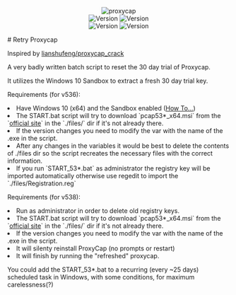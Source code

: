 <p align="center"><img title="proxycap" src="https://img.shields.io/badge/Requires-ProxyCap-green"><br>
<img title="Version" src="https://img.shields.io/badge/For Version-5.3.6-yellow">
<img title="Version" src="https://img.shields.io/badge/Status-Tested-green">
<br>
<img title="Version" src="https://img.shields.io/badge/For Version-5.3.8-green">
<img title="Version" src="https://img.shields.io/badge/Status-Tested-green">
</p>
# Retry Proxycap

Inspired by <a href="https://github.com/lianshufeng/proxycap_crack">lianshufeng/proxycap_crack</a>

A very badly written batch script to reset the 30 day trial of Proxycap. <br>

It utilizes the Windows 10 Sandbox to extract a fresh 30 day trial key.

Requirements (for v536):
<li>Have Windows 10 (x64) and the Sandbox enabled (<a href="https://letmegooglethat.com/?q=how+to+enable+sandbox+in+windows+10">How To...</a>)
<li>The START.bat script will try to download `pcap53*_x64.msi` from the `<a href="https://www.proxycap.com/">official site</a>` in the `./files/` dir if it's not already there.
<li>If the version changes you need to modify the var with the name of the .exe in the script.
<li>After any changes in the variables it would be best to delete the contents of ./files dir so the script recreates the necessary files with the correct information.
<li>If you run `START_53*.bat` as administrator the registry key will be imported automatically otherwise use regedit to import the `./files/Registration.reg`
 

Requirements (for v538):
<li>Run as administrator in order to delete old registry keys.
<li>The START.bat script will try to download `pcap53*_x64.msi` from the `<a href="https://www.proxycap.com/">official site</a>` in the `./files/` dir if it's not already there.
<li>If the version changes you need to modify the var with the name of the .exe in the script.
<li>It will silenty reinstall ProxyCap (no prompts or restart)
<li>It will finish by running the "refreshed" proxycap.

You could add the START_53*.bat to a recurring (every ~25 days) scheduled task in Windows, with some conditions, for maximum carelessness(?)
